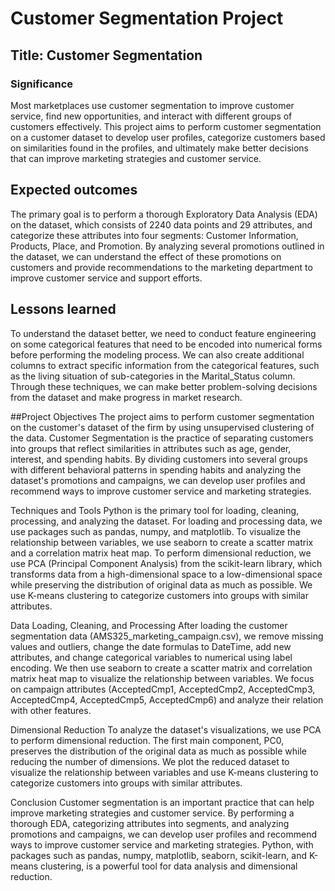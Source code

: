 # Customer Segmentation Project
## Title: Customer Segmentation
### Significance
Most marketplaces use customer segmentation to improve customer service, find new opportunities, and interact with different groups of customers effectively. This project aims to perform customer segmentation on a customer dataset to develop user profiles, categorize customers based on similarities found in the profiles, and ultimately make better decisions that can improve marketing strategies and customer service.

## Expected outcomes
The primary goal is to perform a thorough Exploratory Data Analysis (EDA) on the dataset, which consists of 2240 data points and 29 attributes, and categorize these attributes into four segments: Customer Information, Products, Place, and Promotion. By analyzing several promotions outlined in the dataset, we can understand the effect of these promotions on customers and provide recommendations to the marketing department to improve customer service and support efforts.

## Lessons learned
To understand the dataset better, we need to conduct feature engineering on some categorical features that need to be encoded into numerical forms before performing the modeling process. We can also create additional columns to extract specific information from the categorical features, such as the living situation of sub-categories in the Marital_Status column. Through these techniques, we can make better problem-solving decisions from the dataset and make progress in market research.

##Project Objectives
The project aims to perform customer segmentation on the customer's dataset of the firm by using unsupervised clustering of the data. Customer Segmentation is the practice of separating customers into groups that reflect similarities in attributes such as age, gender, interest, and spending habits. By dividing customers into several groups with different behavioral patterns in spending habits and analyzing the dataset's promotions and campaigns, we can develop user profiles and recommend ways to improve customer service and marketing strategies.

Techniques and Tools
Python is the primary tool for loading, cleaning, processing, and analyzing the dataset. For loading and processing data, we use packages such as pandas, numpy, and matplotlib. To visualize the relationship between variables, we use seaborn to create a scatter matrix and a correlation matrix heat map. To perform dimensional reduction, we use PCA (Principal Component Analysis) from the scikit-learn library, which transforms data from a high-dimensional space to a low-dimensional space while preserving the distribution of original data as much as possible. We use K-means clustering to categorize customers into groups with similar attributes.

Data Loading, Cleaning, and Processing
After loading the customer segmentation data (AMS325_marketing_campaign.csv), we remove missing values and outliers, change the date formulas to DateTime, add new attributes, and change categorical variables to numerical using label encoding. We then use seaborn to create a scatter matrix and correlation matrix heat map to visualize the relationship between variables. We focus on campaign attributes (AcceptedCmp1, AcceptedCmp2, AcceptedCmp3, AcceptedCmp4, AcceptedCmp5, AcceptedCmp6) and analyze their relation with other features.

Dimensional Reduction
To analyze the dataset's visualizations, we use PCA to perform dimensional reduction. The first main component, PC0, preserves the distribution of the original data as much as possible while reducing the number of dimensions. We plot the reduced dataset to visualize the relationship between variables and use K-means clustering to categorize customers into groups with similar attributes.

Conclusion
Customer segmentation is an important practice that can help improve marketing strategies and customer service. By performing a thorough EDA, categorizing attributes into segments, and analyzing promotions and campaigns, we can develop user profiles and recommend ways to improve customer service and marketing strategies. Python, with packages such as pandas, numpy, matplotlib, seaborn, scikit-learn, and K-means clustering, is a powerful tool for data analysis and dimensional reduction.
